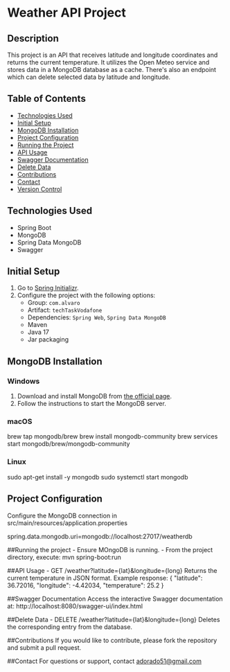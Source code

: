 # Weather API Project

## Description
This project is an API that receives latitude and longitude coordinates and returns the current temperature. It utilizes the Open Meteo service and stores data in a MongoDB database as a cache. There's also an endpoint which can delete selected data by latitude and longitude.

## Table of Contents
- [Technologies Used](#technologies-used)
- [Initial Setup](#initial-setup)
- [MongoDB Installation](#mongodb-installation)
- [Project Configuration](#project-configuration)
- [Running the Project](#running-the-project)
- [API Usage](#api-usage)
- [Swagger Documentation](#swagger-documentation)
- [Delete Data](#delete-data)
- [Contributions](#contributions)
- [Contact](#contact)
- [Version Control](#version-control)


## Technologies Used
- Spring Boot
- MongoDB
- Spring Data MongoDB
- Swagger

## Initial Setup
1. Go to [Spring Initializr](https://start.spring.io/).
2. Configure the project with the following options:
   - Group: `com.alvaro`
   - Artifact: `techTaskVodafone`
   - Dependencies: `Spring Web`, `Spring Data MongoDB`
   - Maven 
   - Java 17 
   - Jar packaging

## MongoDB Installation
### Windows
1. Download and install MongoDB from [the official page](https://www.mongodb.com/try/download/community).
2. Follow the instructions to start the MongoDB server.

### macOS

brew tap mongodb/brew
brew install mongodb-community
brew services start mongodb/brew/mongodb-community


### Linux
sudo apt-get install -y mongodb
sudo systemctl start mongodb

## Project Configuration 
Configure the MongoDB connection in src/main/resources/application.properties 

spring.data.mongodb.uri=mongodb://localhost:27017/weatherdb

##Running the project 
    - Ensure MOngoDB is running. 
    - From the project directory, execute: 
        mvn spring-boot:run 

##API Usage 
    - GET /weather?latitude={lat}&longitude={long} 
        Returns the current temperature in JSON format. 
        Example response: 
        {
            "latitude": 36.72016,
            "longitude": -4.42034,
            "temperature": 25.2
        } 

##Swagger Documentation 
        Access the interactive Swagger documentation at:
            http://localhost:8080/swagger-ui/index.html

##Delete Data
    - DELETE /weather?latitude={lat}&longitude={long} 
        Deletes the corresponding entry from the database.

##Contributions
If you would like to contribute, please fork the repository and submit a pull request. 

##Contact
For questions or support, contact adorado51@gmail.com 
